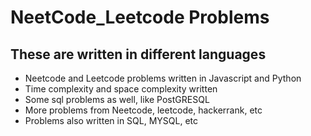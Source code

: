 # NeetCode_Leetcode Problems
## These are written in different languages 
- Neetcode and Leetcode problems written in Javascript and Python
- Time complexity and space complexity written
- Some sql problems as well, like PostGRESQL
- More problems from Neetcode, leetcode, hackerrank, etc
- Problems also written in SQL, MYSQL, etc
